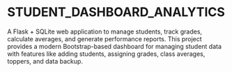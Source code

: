 # STUDENT_DASHBOARD_ANALYTICS
A Flask + SQLite web application to manage students, track grades, calculate averages, and generate performance reports. This project provides a modern Bootstrap-based dashboard for managing student data with features like adding students, assigning grades, class averages, toppers, and data backup.
